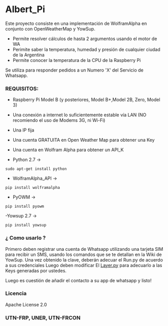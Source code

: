 # Albert_Pi

Este proyecto consiste en una implementación de WolframAlpha en conjunto con OpenWeatherMap y YowSup.

* Permite resolver cálculos de hasta 2 argumentos usando el motor de WA
* Perimite saber la temperatura, humedad y presión de cualquier ciudad de la Argentina
* Permite conocer la temperatura de la CPU de la Raspberry Pi

Se utiliza para responder pedidos a un Numero 'X' del Servicio de Whatsapp.

### REQUISITOS:
- Raspberry Pi Model B (y posteriores, Model B+,Model 2B, Zero, Model 3)
- Una conexión a internet lo suficientemente estable vía LAN (NO recomiendo el uso de Modems 3G, ni Wi-Fi)
- Una IP fija
- Una cuenta GRATUITA en Open Weather Map para obtener una Key
- Una cuenta en Wolfram Alpha para obtener un API_K
 

- Python 2.7 -> 
```
sudo apt-get install python
```
- WolframAlpha_API ->
```
pip install wolframalpha
```
- PyOWM -> 
```
pip install pyowm
```
-Yowsup 2.7 -> 
```
pip install yowsup
```

### ¿ Como usarlo ? 

Primero deben registrar una cuenta de Whatsapp utilizando una tarjeta SIM para recibir un SMS, usando los comandos que se te detallan en la Wiki de YowSup.
Una vez obtenido la clave, deberán adecuar el Run.py de acuerdo a sus credenciales
Luego deben modificar El [Layer.py](https://github.com/juanchip/Albert_Pi/blob/master/layer.py) para adecuarlo a las Keys generadas
por ustedes.

Luego es cuestión de añadir el contacto a su app de whatsapp y listo!

### Licencia

Apache License 2.0

### UTN-FRP, UNER, UTN-FRCON

